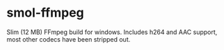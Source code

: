 # smol-ffmpeg
Slim (12 MB) FFmpeg build for windows. Includes h264 and AAC support, most other codecs have been stripped out.
